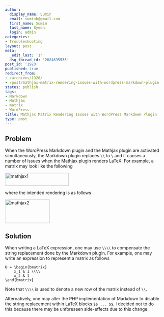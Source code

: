 ```yaml
---
author:
  display_name: Sumin
  email: suminb@gmail.com
  first_name: Sumin
  last_name: Byeon
  login: admin
categories:
- Troubleshooting
layout: post
meta:
  _edit_last: '1'
  dsq_thread_id: '2084695535'
post_id: '1920'
published: true
redirect_from:
- /archives/1920/
- /post/mathjax-matrix-rendering-issues-with-wordpress-markdown-plugin
status: publish
tags:
- Markdown
- Mathjax
- matrix
- WordPress
title: Mathjax Matrix Rendering Issues with WordPress Markdown Plugin
type: post
---
```

Problem
-------

When the WordPress Markdown plugin and the Mathjax plugin are activated simultaneously, the Markdown plugin replaces `\\` to `\` and it causes a number of issues when the Mathjax plugin renders LaTeX. For example, a matrix may look like the following

<a href="http://blog.suminb.com/wp-content/uploads/2013/12/mathjax1.png"><img src="http://blog.suminb.com/wp-content/uploads/2013/12/mathjax1.png" alt="mathjax1" width="207" height="42" class="aligncenter size-full wp-image-1922" /></a>

where the intended rendering is as follows

<a href="http://blog.suminb.com/wp-content/uploads/2013/12/mathjax2.png"><img src="http://blog.suminb.com/wp-content/uploads/2013/12/mathjax2.png" alt="mathjax2" width="145" height="77" class="aligncenter size-full wp-image-1923" /></a>

Solution
--------

When writing a LaTeX expression, one may use `\\\\` to compensate the string replacement done by the Markdown plugin. For example, one may write an expression to represent a matrix as follows

    U = \begin{bmatrix}
        x_1 & 1 \\\\
        x_2 & 1
    \end{bmatrix}

Note that `\\\\` is used to denote a new row of the matrix instead of `\\`.

Alternatively, one may alter the PHP implementation of Markdown to disable the string replacement within LaTeX blocks `$$ ... $$`. I decided not to do this because there may be unforeseen side-effects due to this change.

